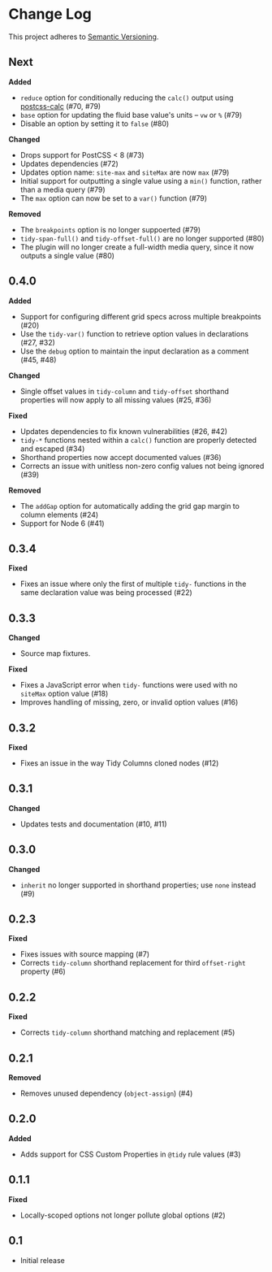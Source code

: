 # Change Log
This project adheres to [Semantic Versioning](http://semver.org/).

## Next

**Added**

- `reduce` option for conditionally reducing the `calc()` output using [postcss-calc](https://github.com/postcss/postcss-calc/) (#70, #79)
- `base` option for updating the fluid base value's units – `vw` or `%` (#79)
- Disable an option by setting it to `false` (#80)

**Changed**

- Drops support for PostCSS < 8 (#73)
- Updates dependencies (#72)
- Updates option name: `site-max` and `siteMax` are now `max` (#79)
- Initial support for outputting a single value using a `min()` function, rather than a media query (#79)
- The `max` option can now be set to a `var()` function (#79)

**Removed**

- The `breakpoints` option is no longer suppoerted (#79)
- `tidy-span-full()` and `tidy-offset-full()` are no longer supported (#80)
- The plugin will no longer create a full-width media query, since it now outputs a single value (#80)

## 0.4.0

**Added**

- Support for configuring different grid specs across multiple breakpoints (#20)
- Use the `tidy-var()` function to retrieve option values in declarations (#27, #32)
- Use the `debug` option to maintain the input declaration as a comment (#45, #48)

**Changed**

- Single offset values in `tidy-column` and `tidy-offset` shorthand properties will now apply to all missing values (#25, #36)

**Fixed**

- Updates dependencies to fix known vulnerabilities (#26, #42)
- `tidy-*` functions nested within a `calc()` function are properly detected and escaped (#34)
- Shorthand properties now accept documented values (#36)
- Corrects an issue with unitless non-zero config values not being ignored (#39)

**Removed**

- The `addGap` option for automatically adding the grid gap margin to column elements (#24)
- Support for Node 6 (#41)

## 0.3.4

**Fixed**

- Fixes an issue where only the first of multiple `tidy-` functions in the same declaration value was being processed (#22)

## 0.3.3

**Changed**

- Source map fixtures.

**Fixed**

- Fixes a JavaScript error when `tidy-` functions were used with no `siteMax` option value (#18)
- Improves handling of missing, zero, or invalid option values (#16)

## 0.3.2

**Fixed**

- Fixes an issue in the way Tidy Columns cloned nodes (#12)

## 0.3.1

**Changed**

- Updates tests and documentation (#10, #11)

## 0.3.0

**Changed**

- `inherit` no longer supported in shorthand properties; use `none` instead (#9)

## 0.2.3

**Fixed**

- Fixes issues with source mapping (#7)
- Corrects `tidy-column` shorthand replacement for third `offset-right` property (#6)

## 0.2.2

**Fixed**

- Corrects `tidy-column` shorthand matching and replacement (#5)

## 0.2.1

**Removed**

- Removes unused dependency (`object-assign`) (#4)

## 0.2.0

**Added**

- Adds support for CSS Custom Properties in `@tidy` rule values (#3)

## 0.1.1

**Fixed**

- Locally-scoped options not longer pollute global options (#2)

## 0.1

- Initial release
